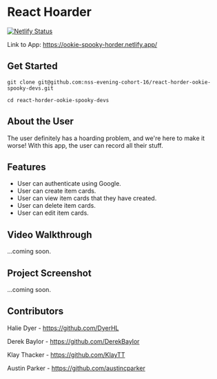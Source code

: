 # React Hoarder

[![Netlify Status](https://api.netlify.com/api/v1/badges/4ba1c3ec-0ac4-4869-b3f5-edc3d4e7779d/deploy-status)](https://app.netlify.com/sites/ookie-spooky-horder/deploys)

Link to App: https://ookie-spooky-horder.netlify.app/

## Get Started 

```
git clone git@github.com:nss-evening-cohort-16/react-horder-ookie-spooky-devs.git

cd react-horder-ookie-spooky-devs

```

## About the User

The user definitely has a hoarding problem, and we're here to make it worse! With this app, the user can record all their stuff.

## Features 

- User can authenticate using Google.
- User can create item cards.
- User can view item cards that they have created.
- User can delete item cards.
- User can edit item cards.

## Video Walkthrough

...coming soon.

## Project Screenshot

...coming soon.

## Contributors

Halie Dyer - https://github.com/DyerHL

Derek Baylor - https://github.com/DerekBaylor

Klay Thacker - https://github.com/KlayTT

Austin Parker - https://github.com/austincparker
